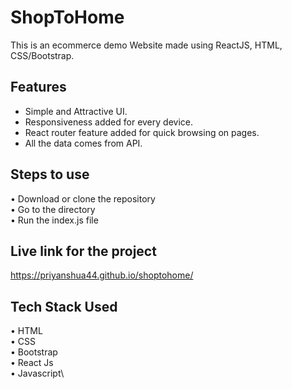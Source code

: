 # ShopToHome

This is an ecommerce demo Website made using ReactJS, HTML, CSS/Bootstrap. 

## Features

- Simple and Attractive UI.
- Responsiveness added for every device.
- React router feature added for quick browsing on pages.
- All the data comes from API.

## Steps to use

• Download or clone the repository \
• Go to the directory\
• Run the index.js file

## Live link for the project

https://priyanshua44.github.io/shoptohome/


## Tech Stack Used

• HTML\
• CSS\
• Bootstrap\
• React Js\
• Javascript\



